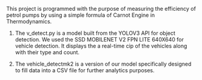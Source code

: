 This project is programmed with the purpose of measuring the efficiency of petrol pumps by using a simple formula of Carnot Engine in Thermodynamics.


1) The v_detect.py is a model built from the YOLOV3 API for object detection. We used the SSD MOBILENET V2 FPN LITE 640X640 for vehicle detection.
    It displays the a real-time cip of the vehicles along with their type and count.

2) The vehicle_detectmk2 is a version of our model specifically designed to fill data into a CSV file for further analytics purposes.
